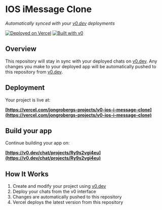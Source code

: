 # IOS iMessage Clone

*Automatically synced with your [v0.dev](https://v0.dev) deployments*

[![Deployed on Vercel](https://img.shields.io/badge/Deployed%20on-Vercel-black?style=for-the-badge&logo=vercel)](https://vercel.com/jongrobergs-projects/v0-ios-i-message-clone)
[![Built with v0](https://img.shields.io/badge/Built%20with-v0.dev-black?style=for-the-badge)](https://v0.dev/chat/projects/Ry9s2vgi4eu)

## Overview

This repository will stay in sync with your deployed chats on [v0.dev](https://v0.dev).
Any changes you make to your deployed app will be automatically pushed to this repository from [v0.dev](https://v0.dev).

## Deployment

Your project is live at:

**[https://vercel.com/jongrobergs-projects/v0-ios-i-message-clone](https://vercel.com/jongrobergs-projects/v0-ios-i-message-clone)**

## Build your app

Continue building your app on:

**[https://v0.dev/chat/projects/Ry9s2vgi4eu](https://v0.dev/chat/projects/Ry9s2vgi4eu)**

## How It Works

1. Create and modify your project using [v0.dev](https://v0.dev)
2. Deploy your chats from the v0 interface
3. Changes are automatically pushed to this repository
4. Vercel deploys the latest version from this repository
